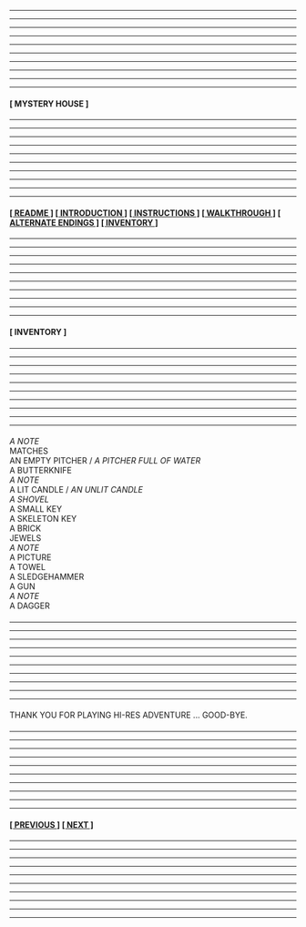 
---
---
---
---
---
---
---
---
---
---
  
#### **[ MYSTERY HOUSE ]** 

####

---
---
---
---
---
---
---
---
---
---

#### **[[ README ]](/readme.md) [[ INTRODUCTION ]](/introduction.md) [[ INSTRUCTIONS ]](/instructions.md)  [[ WALKTHROUGH ]](/walkthrough.md) [[ ALTERNATE ENDINGS ]](/alternateendings.md) [[ INVENTORY ]](#-inventory-)**

####

---
---
---
---
---
---
---
---
---
---

#### **[ INVENTORY ]**

####

---
---
---
---
---
---
---
---
---
---

####

*A NOTE*  
MATCHES  
AN EMPTY PITCHER / *A PITCHER FULL OF WATER*  
A BUTTERKNIFE  
*A NOTE*  
A LIT CANDLE / *AN UNLIT CANDLE*  
*A SHOVEL*  
A SMALL KEY  
A SKELETON KEY  
A BRICK  
JEWELS  
*A NOTE*  
A PICTURE  
A TOWEL  
A SLEDGEHAMMER  
A GUN  
*A NOTE*  
A DAGGER  

####

---
---
---
---
---
---
---
---
---
---

####
THANK YOU FOR PLAYING HI-RES ADVENTURE ... GOOD-BYE.

####

---
---
---
---
---
---
---
---
---
---

#### **[[ PREVIOUS ]](/alternateendings.md) [[ NEXT ]](/readme.md)** 

####

---
---
---
---
---
---
---
---
---
---

